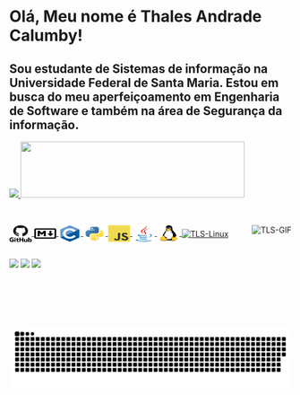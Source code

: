 # Olá, Meu nome é **Thales Andrade Calumby**!

  ## Sou estudante de Sistemas de informação na Universidade Federal de Santa Maria. Estou em busca do meu aperfeiçoamento em Engenharia de Software e também na área de Segurança da informação.


<div>
  <a href="https://github.com/TlsAndrade">
  <img height="180em" src="https://github-readme-stats.vercel.app/api?username=TlsAndrade&show_icons=true&theme=gotham&include_all_commits=true&count_private=true"/>
  <img height="100em" width="400em" src="https://github-readme-stats.vercel.app/api/top-langs/?username=TlsAndrade&layout=compact&langs_count=7&theme=gotham"/>
</div>
  
  ##

  
<div style="display: inline_block"><br>
  <img align="center" alt="TLS-GitHub" height="30" width="40" src="https://github.com/devicons/devicon/blob/master/icons/github/github-original-wordmark.svg">
  <img align="center" alt="TLS-MD" height="30" width="40" src="https://github.com/devicons/devicon/blob/master/icons/markdown/markdown-original.svg">  
  <img align="center" alt="TLS-C" height="30" width="40" src="https://github.com/devicons/devicon/blob/master/icons/c/c-original.svg">
  <img align="center" alt="TLS-Python" height="30" width="40" src="https://raw.githubusercontent.com/devicons/devicon/master/icons/python/python-original.svg">
  <img align="center" alt="TLS-JS" height="30" width="40" src="https://github.com/devicons/devicon/blob/master/icons/javascript/javascript-original.svg">
  <img align="center" alt="TLS-Java" height="30" width="40" src="https://github.com/devicons/devicon/blob/master/icons/java/java-original.svg">
  <img align="center" alt="TLS-Linux" height="30" width="40" src="https://github.com/devicons/devicon/blob/master/icons/linux/linux-original.svg">
  <img height="30em" width="80" align="center" alt="TLS-Linux" height="30" width="40" src="https://img.shields.io/badge/Windows-0078D6?style=for-the-badge&logo=windows&logoColor=white">
  <img height="180em" align="right" alt="TLS-GIF" src="https://res.cloudinary.com/ddi5agea1/image/upload/v1611672227/Blog%20Assets/web1_cygzgd.gif">
</div>
 
  
  ##
  
  
<div> 
  <a href="https://www.instagram.com/tlsandrade/" target="_blank"><img src="https://img.shields.io/badge/-Instagram-%23E4405F?style=for-the-badge&logo=instagram&logoColor=white" target="_blank"></a>
 	<a href = "mailto:thales127@gmail.com"><img src="https://img.shields.io/badge/-Gmail-%23333?style=for-the-badge&logo=gmail&logoColor=white" target="_blank"></a>
  <a href="https://www.linkedin.com/in/thales-andrade-calumby-35247921b/" target="_blank"><img src="https://img.shields.io/badge/-LinkedIn-%230077B5?style=for-the-badge&logo=linkedin&logoColor=white" target="_blank"></a> 
  
 
  ![Snake animation](https://github.com/TlsAndrade/TlsAndrade/blob/output/github-contribution-grid-snake.svg)
 
</div>


